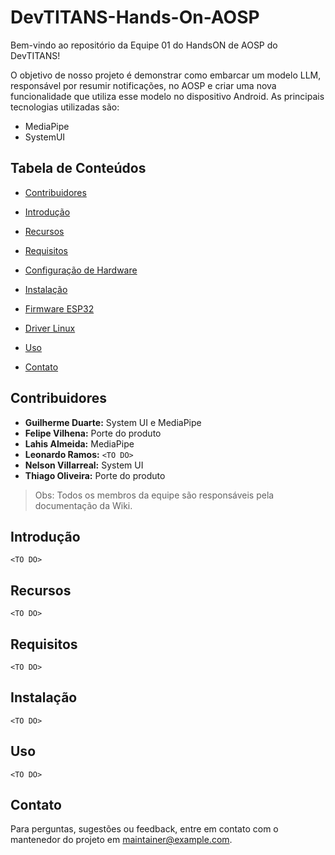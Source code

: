 # DevTITANS-Hands-On-AOSP

Bem-vindo ao repositório da Equipe 01 do HandsON de AOSP do DevTITANS!

O objetivo de nosso projeto é demonstrar como embarcar um modelo LLM, responsável por resumir notificações, no AOSP e criar uma nova funcionalidade que utiliza esse modelo no dispositivo Android. As principais tecnologias utilizadas são:

* MediaPipe
* SystemUI 

## Tabela de Conteúdos

- [Contribuidores](#contribuidores)
- [Introdução](#introdução)
- [Recursos](#recursos)
- [Requisitos](#requisitos)
- [Configuração de Hardware](#configuração-de-hardware)
- [Instalação](#instalação)
- [Firmware ESP32](#firmware-esp32)
- [Driver Linux](#driver-linux)
- [Uso](#uso)

- [Contato](#contato)

## Contribuidores

- **Guilherme Duarte:** System UI e MediaPipe
- **Felipe Vilhena:** Porte do produto
- **Lahis Almeida:** MediaPipe
- **Leonardo Ramos:** `<TO DO>`
- **Nelson Villarreal:** System UI
- **Thiago Oliveira:** Porte do produto

> Obs: Todos os membros da equipe são responsáveis pela documentação da Wiki.

## Introdução

`<TO DO>`
## Recursos

`<TO DO>`

## Requisitos

`<TO DO>`

## Instalação

`<TO DO>`

## Uso

`<TO DO>`
    
## Contato

Para perguntas, sugestões ou feedback, entre em contato com o mantenedor do projeto em [maintainer@example.com](mailto:maintainer@example.com).